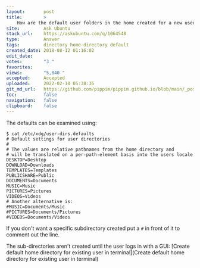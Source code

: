 ```yaml
---
layout:       post
title:        >
    How are the default user folders in the home created for a new user?
site:         Ask Ubuntu
stack_url:    https://askubuntu.com/q/1064548
type:         Answer
tags:         directory home-directory default
created_date: 2018-08-12 01:16:02
edit_date:    
votes:        "3 "
favorites:    
views:        "5,840 "
accepted:     Accepted
uploaded:     2022-02-10 05:38:36
git_md_url:   https://github.com/pippim/pippim.github.io/blob/main/_posts/2018/2018-08-12-How-are-the-default-user-folders-in-the-home-created-for-a-new-user_.md
toc:          false
navigation:   false
clipboard:    false
---
```


The defaults can be examined using:

``` 
$ cat /etc/xdg/user-dirs.defaults
# Default settings for user directories
#
# The values are relative pathnames from the home directory and
# will be translated on a per-path-element basis into the users locale
DESKTOP=Desktop
DOWNLOAD=Downloads
TEMPLATES=Templates
PUBLICSHARE=Public
DOCUMENTS=Documents
MUSIC=Music
PICTURES=Pictures
VIDEOS=Videos
# Another alternative is:
#MUSIC=Documents/Music
#PICTURES=Documents/Pictures
#VIDEOS=Documents/Videos
```

If you don't want a specific subdirectory created put a `#` in front of it to comment out the line.

The sub-directories aren't created until the user logs in with a GUI: [Create default home directory for existing user in terminal](Create default home directory for existing user in terminal)
